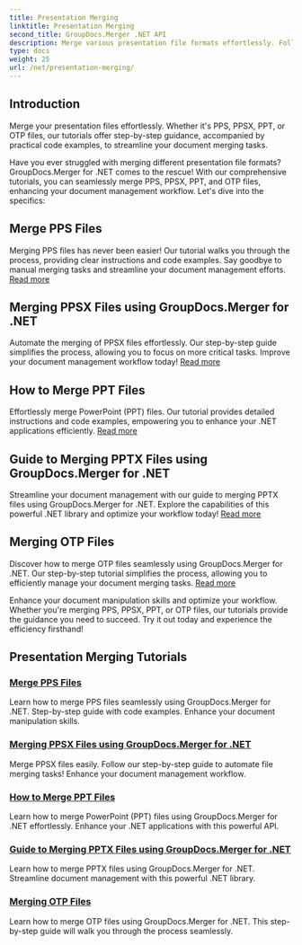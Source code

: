 ```yaml
---
title: Presentation Merging
linktitle: Presentation Merging
second_title: GroupDocs.Merger .NET API
description: Merge various presentation file formats effortlessly. Follow our tutorials to merge PPS, PPSX, PPT, and OTP files efficiently.
type: docs
weight: 25
url: /net/presentation-merging/
---
```

## Introduction

Merge your presentation files effortlessly. Whether it's PPS, PPSX, PPT, or OTP files, our tutorials offer step-by-step guidance, accompanied by practical code examples, to streamline your document merging tasks.

Have you ever struggled with merging different presentation file formats? GroupDocs.Merger for .NET comes to the rescue! With our comprehensive tutorials, you can seamlessly merge PPS, PPSX, PPT, and OTP files, enhancing your document management workflow. Let's dive into the specifics:

##  Merge PPS Files

Merging PPS files has never been easier! Our tutorial walks you through the process, providing clear instructions and code examples. Say goodbye to manual merging tasks and streamline your document management efforts. [Read more](./merge-pps-files/)

##  Merging PPSX Files using GroupDocs.Merger for .NET

Automate the merging of PPSX files effortlessly. Our step-by-step guide simplifies the process, allowing you to focus on more critical tasks. Improve your document management workflow today! [Read more](./merging-ppsx-files/)

##  How to Merge PPT Files

Effortlessly merge PowerPoint (PPT) files. Our tutorial provides detailed instructions and code examples, empowering you to enhance your .NET applications efficiently. [Read more](./how-to-merge-ppt-files/)

##  Guide to Merging PPTX Files using GroupDocs.Merger for .NET

Streamline your document management with our guide to merging PPTX files using GroupDocs.Merger for .NET. Explore the capabilities of this powerful .NET library and optimize your workflow today! [Read more](./guide-merging-pptx-files/)

##  Merging OTP Files

Discover how to merge OTP files seamlessly using GroupDocs.Merger for .NET. Our step-by-step tutorial simplifies the process, allowing you to efficiently manage your document merging tasks. [Read more](./merging-otp-files/)

Enhance your document manipulation skills and optimize your workflow. Whether you're merging PPS, PPSX, PPT, or OTP files, our tutorials provide the guidance you need to succeed. Try it out today and experience the efficiency firsthand!
## Presentation Merging Tutorials
### [Merge PPS Files](./merge-pps-files/)
Learn how to merge PPS files seamlessly using GroupDocs.Merger for .NET. Step-by-step guide with code examples. Enhance your document manipulation skills.
### [Merging PPSX Files using GroupDocs.Merger for .NET](./merging-ppsx-files/)
Merge PPSX files easily. Follow our step-by-step guide to automate file merging tasks! Enhance your document management workflow.
### [How to Merge PPT Files](./how-to-merge-ppt-files/)
Learn how to merge PowerPoint (PPT) files using GroupDocs.Merger for .NET effortlessly. Enhance your .NET applications with this powerful API.
### [Guide to Merging PPTX Files using GroupDocs.Merger for .NET](./guide-merging-pptx-files/)
Learn how to merge PPTX files using GroupDocs.Merger for .NET. Streamline document management with this powerful .NET library.
### [Merging OTP Files](./merging-otp-files/)
Learn how to merge OTP files using GroupDocs.Merger for .NET. This step-by-step guide will walk you through the process seamlessly.